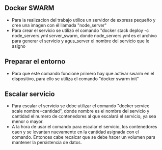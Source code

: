 ## Docker SWARM 
- Para la realizacion del trabajo utilice un servidor de express pequeño y cree una imagen con él llamada "node_server"
- Para crear el servicio se utilizó el comando "docker stack deploy -c node_servers.yml server_swarm, donde node_servers.yml es el archivo para generar el servicio y agus_server el nombre del servicio que le asigno

## Preparar el entorno
- Para que este comando funcione primero hay que activar swarm en el dispositivo, para ello se utiliza el comando "docker swarm init" 

## Escalar servicio
- Para escalar el servicio se debe utilizar el comando "docker service scale nombre=cantidad", donde nombre es el nombre del servicio y cantidad el numero de contenedores al que escalará el servicio, ya sea menor o mayor. 
- A la hora de usar el comando para escalar el servicio, los contenedores caen y se levantan nuevamente en la cantidad asignada con el comando. Entonces cabe recalcar que se debe hacer un volumen para mantener la persistencia de datos.
